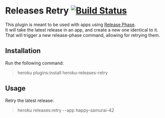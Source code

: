 # Releases Retry [![Build Status](https://travis-ci.org/heroku/heroku-releases-retry.svg?branch=master)](https://travis-ci.org/heroku/releases-retry)

This plugin is meant to be used with apps using [Release Phase](https://devcenter.heroku.com/articles/release-phase).  
It will take the latest release in an app, and create a new one identical to it. That will trigger a new release-phase command, allowing for retrying them.

## Installation

Run the following command:

> heroku plugins:install heroku-releases-retry

## Usage

Retry the latest release:

> heroku releases:retry --app happy-samurai-42
